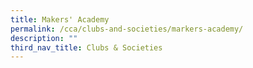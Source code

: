 ```yaml
---
title: Makers' Academy
permalink: /cca/clubs-and-societies/markers-academy/
description: ""
third_nav_title: Clubs & Societies
---
```

